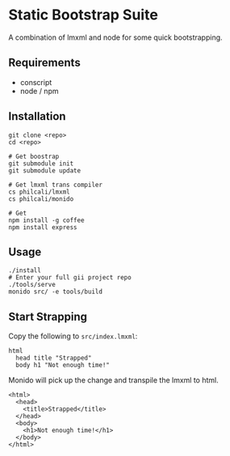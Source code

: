 # Static Bootstrap Suite 

A combination of lmxml and node for some quick bootstrapping.

## Requirements

- conscript
- node / npm

## Installation

```
git clone <repo>
cd <repo>

# Get boostrap
git submodule init
git submodule update

# Get lmxml trans compiler
cs philcali/lmxml
cs philcali/monido

# Get 
npm install -g coffee
npm install express
```

## Usage

```
./install
# Enter your full gii project repo
./tools/serve
monido src/ -e tools/build
```

## Start Strapping

Copy the following to `src/index.lmxml`:

```
html
  head title "Strapped"
  body h1 "Not enough time!"
```

Monido will pick up the change and transpile the lmxml to html.

```
<html>
  <head>
    <title>Strapped</title>
  </head>
  <body>
    <h1>Not enough time!</h1>
  </body>
</html>
```
